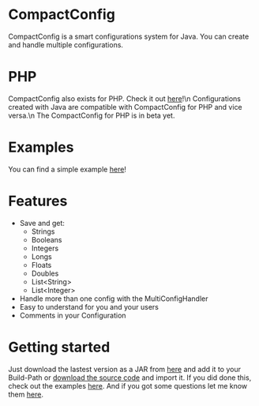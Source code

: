 # CompactConfig
CompactConfig is a smart configurations system for Java. You can create and handle multiple configurations.

PHP
=====
CompactConfig also exists for PHP. Check it out [here](https://github.com/KennethWussmann/CompactConfig-PHP)!\n
Configurations created with Java are compatible with CompactConfig for PHP and vice versa.\n
The CompactConfig for PHP is in beta yet.

Examples
==========
You can find a simple example [here](https://github.com/KennethWussmann/CompactConfig/tree/master/examples)!

Features
==========
* Save and get:
  - Strings
  - Booleans
  - Integers
  - Longs
  - Floats
  - Doubles
  - List\<String\>
  - List\<Integer\>
* Handle more than one config with the MultiConfigHandler
* Easy to understand for you and your users
* Comments in your Configuration

Getting started
================
Just download the lastest version as a JAR from [here](https://github.com/KennethWussmann/CompactConfig/releases/download/v1.2.0/CompactConfig_v1.2.0.jar) and add it to your Build-Path or [download the source code](https://github.com/KennethWussmann/CompactConfig/archive/v1.2.0.zip) and import it.
If you did done this, check out the examples [here](https://github.com/KennethWussmann/CompactConfig/tree/master/examples).
And if you got some questions let me know them [here](mailto:support@ketrwu.de).
